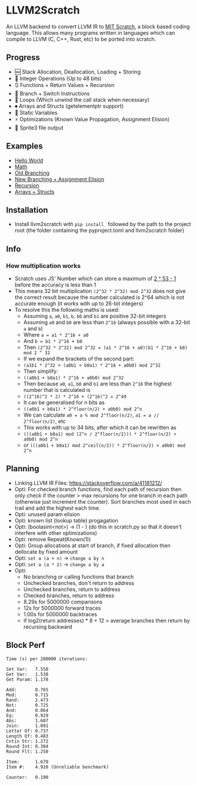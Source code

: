 # LLVM2Scratch

An LLVM backend to convert LLVM IR to [MIT Scratch](https://scratch.mit.edu), a block based coding language. This allows many programs written in languages which can compile to LLVM (C, C++, Rust, etc) to be ported into scratch.

## Progress
* 🆕 Stack Allocation, Deallocation, Loading + Storing
* 🔢 Integer Operations (Up to 48 bits)
* 🔃 Functions + Return Values + Recursion
* 🔀 Branch + Switch Instructions
* 🔁 Loops (Which unwind the call stack when necessary)
* ⏺ Arrays and Structs (getelementptr support)
* 🔡 Static Variables
* ⚡ Optimizations (Known Value Propagation, Assignment Elision)
* 📝 Sprite3 file output

## Examples
* [Hello World](https://scratch.mit.edu/projects/1201848279/)
* [Math](https://scratch.mit.edu/projects/1206058442/)
* [Old Branching](https://scratch.mit.edu/projects/1206466346/)
* [New Branching + Assignment Elision](https://scratch.mit.edu/projects/1208872099/)
* [Recursion](https://scratch.mit.edu/projects/1211169662/)
* [Arrays + Structs](https://scratch.mit.edu/projects/1226122280/)

## Installation

* Install llvm2scratch with `pip install ` followed by the path to the project root (the folder containing the pyproject.toml and llvm2scratch folder)

## Info

### How multiplication works

* Scratch uses JS' Number which can store a maximum of [2 ^ 53 - 1](https://developer.mozilla.org/en-US/docs/Web/JavaScript/Reference/Global_Objects/Number/MAX_SAFE_INTEGER) before the accuracy is less than 1
* This means 32 bit multiplication `(2^32 * 2^32) mod 2^32` does not give the correct result because the number calculated is 2^64 which is not accurate enough (it works with up to 26-bit integers)
* To resolve this the following maths is used:
  * Assuming `a`, `a0`, `b1`, `b`, `b0` and `b1` are positive 32-bit integers
  * Assuming `a0` and `b0` are less than `2^16` (always possible with a 32-bit `a` and `b`)
  * Where `a = a1 * 2^16 + a0`
  * And `b = b1 * 2^16 + b0`
  * Then `(2^32 * 2^32) mod 2^32 = (a1 * 2^16 + a0)(b1 * 2^16 + b0) mod 2 ^ 32`
  * If we expand the brackets of the second part:
  * `(a1b1 * 2^32 + (a0b1 + b0a1) * 2^16 + a0b0) mod 2^32`
  * Then simplify:
  * `((a0b1 + b0a1) * 2^16 + a0b0) mod 2^32`
  * Then because `a0`, `a1`, `b0` and `b1` are less than `2^16` the highest number that is calculated is
  * `((2^16)^2 * 2) * 2^16 + (2^16)^2 = 2^49`
  * It can be generalised for n bits as
  * `((a0b1 + b0a1) * 2^floor(n/2) + a0b0) mod 2^n`
  * We can calculate `a0 = a % mod 2^floor(n/2)`, `a1 = a // 2^floor(n/2)`, etc
  * This works with up to 34 bits, after which it can be rewritten as
  * `(((a0b1 + b0a1) mod (2^n / 2^floor(n/2))) * 2^floor(n/2) + a0b0) mod 2^n`
  * or `(((a0b1 + b0a1) mod 2^ceil(n/2)) * 2^floor(n/2) + a0b0) mod 2^n`

## Planning

* Linking LLVM IR Files: https://stackoverflow.com/a/41181212/
* Opti: For checked branch functions, find each path of recursion then only check if the counter > max recursions for one branch in each path (otherwise just increment the counter). Sort branches most used in each trail and add the highest each time.
* Opti: unused param elision
* Opti: known list (lookup table) progagation
* Opti: (boolasint<not<cond>>) -> (1 - <cond>) (do this in scratch.py so that it doesn't interfere with other optimizations)
* Opti: remove Repeat(Known(1))
* Opti: Group allocations at start of branch, if fixed allocation then dellocate by fixed amount
* Opti: `set a (a + n)` -> `change a by n`
* Opti: `set a (a * 2)` -> `change a by a`
* Opti:
  * No branching or calling functions that branch
  * Unchecked branches, don't return to address
  * Unchecked branches, return to address
  * Checked branches, return to address
  * 8.29s for 5000000 comparisons
  * 12s for 5000000 forward traces
  * 1.00s for 5000000 backtraces
  * if log2(return addresses) * 8 + 12 > average branches then return by recursing backward

## Block Perf

```
Time (s) per 200000 iterations:

Set Var:   7.550
Get Var:   1.538
Get Param: 1.178

Add:       0.765
Mod:       0.715
Rand:      2.473
Not:       0.725
And:       0.864
Eq:        0.929
Abs:       1.607
Join:      1.091
Letter Of: 0.737
Length Of: 0.483
Cntin Str: 1.272
Round Int: 0.304
Round Flt: 1.250

Item:      1.679
Item #:    4.920 (Unreliable benchmark)

Counter:   0.190
```

